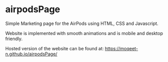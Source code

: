 # airpodsPage
Simple Marketing page for the AirPods using HTML, CSS and Javascript.

Website is implemented with smooth animations and is mobile and desktop friendly.

Hosted version of the website can be found at: https://moqeet-n.github.io/airpodsPage/
